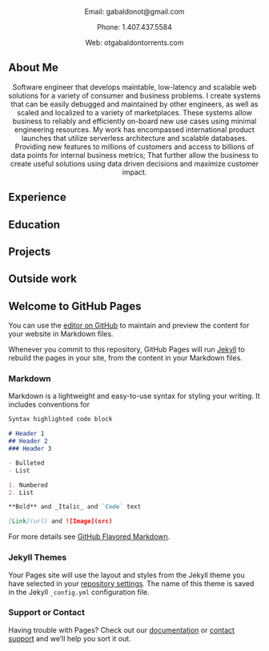 
  <p align="center">Email: gabaldonot@gmail.com</p>
  <p align="center">Phone: 1.407.437.5584</p>
  <p align="center">Web: otgabaldontorrents.com</p>
  
## About Me

<p align="center">Software engineer that develops maintable, low-latency and scalable web solutions for a variety of consumer and business problems. I create systems that can be easily debugged and maintained by other engineers, as well as scaled and localized to a variety of marketplaces. These systems allow business to reliably and efficiently on-board new use cases using minimal engineering resources. My work has encompassed international product launches that utilize serverless architecture and scalable databases. Providing new features to millions of customers and access to billions of data points for internal business metrics; That further allow the business to create useful solutions using data driven decisions and maximize customer impact.</p>

## Experience

## Education

## Projects

## Outside work




## Welcome to GitHub Pages

You can use the [editor on GitHub](https://github.com/OtGabaldon/OtGabaldon.guthub.io/edit/gh-pages/index.md) to maintain and preview the content for your website in Markdown files.

Whenever you commit to this repository, GitHub Pages will run [Jekyll](https://jekyllrb.com/) to rebuild the pages in your site, from the content in your Markdown files.

### Markdown

Markdown is a lightweight and easy-to-use syntax for styling your writing. It includes conventions for

```markdown
Syntax highlighted code block

# Header 1
## Header 2
### Header 3

- Bulleted
- List

1. Numbered
2. List

**Bold** and _Italic_ and `Code` text

[Link](url) and ![Image](src)
```

For more details see [GitHub Flavored Markdown](https://guides.github.com/features/mastering-markdown/).

### Jekyll Themes

Your Pages site will use the layout and styles from the Jekyll theme you have selected in your [repository settings](https://github.com/OtGabaldon/OtGabaldon.guthub.io/settings/pages). The name of this theme is saved in the Jekyll `_config.yml` configuration file.

### Support or Contact

Having trouble with Pages? Check out our [documentation](https://docs.github.com/categories/github-pages-basics/) or [contact support](https://support.github.com/contact) and we’ll help you sort it out.
